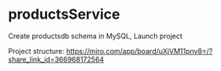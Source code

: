 # productsService

Create productsdb schema in MySQL, Launch project

Project structure: https://miro.com/app/board/uXjVM11pnv8=/?share_link_id=366968172564
